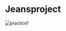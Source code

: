 # Jeansproject

![practice1](https://user-images.githubusercontent.com/63590906/158760508-654d568a-1570-48fa-9294-1d799234d665.gif)
